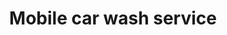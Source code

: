 ---
title: "Mobile car wash service"
alt: "Thorough refurbishment of rims leaving them looking shiny and fresh"
description: "Thorough refurbishment of rims leaving them looking shiny and fresh"
category: "mobile-car-wash"
subcategory: "mobile-car-wash"
image: "/mobile-car-wash/rim-refurbishment.png"
ogImage: "/mobile-car-wash/Rim refurbishment.png"
colour: "blue"
pathtxt: "Mobile car wash"
published: true

subcategorycard:
  - published: false
    colour: "blue"
    description: "Mobile car wash subcategorycard description"
    path: "/"
    pathtxt: "Mobile car wash"
    image: "/mobile-car-wash/rim-refurbishment.png"

faqs:
  - question: "Mobile car wash q1?"
    answer: "You can return any item within 30 days of purchase."
  - question: "Mobile car wash q2?"
    answer: "Yes, we ship to most countries worldwide."
  - question: "Mobile car wash q3?"
    answer: "a3."

---